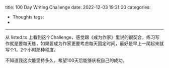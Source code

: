 title: 100 Day Writing Challenge
date: 2022-12-03 19:31:00
categories:
- Thoughts
tags:
-
---

 从 listed.to 上看到这个Challenge，感觉跟《成为作家》里说的很契合，练习写作就是要每天练，如果要成为作家更要考虑每天固定时间，最好是早上一爬起来就写个1，2个小时那种程度。

不知道我这次能坚持多久，希望100天后能够庆祝自己的成功。